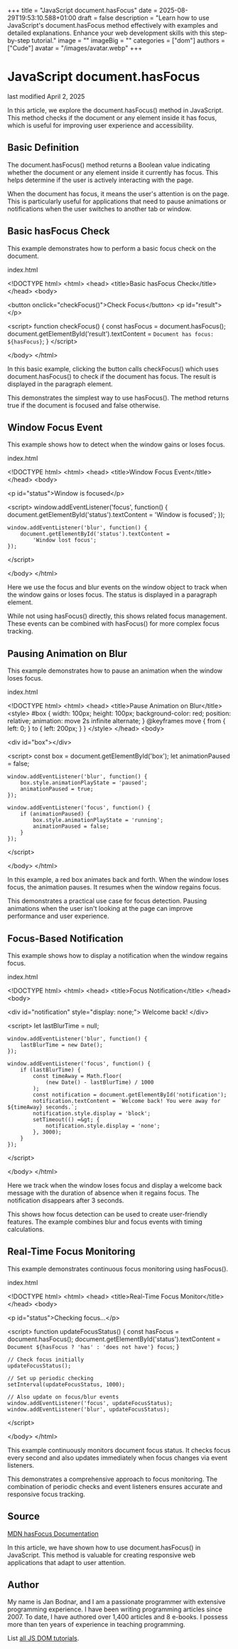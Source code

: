 +++
title = "JavaScript document.hasFocus"
date = 2025-08-29T19:53:10.588+01:00
draft = false
description = "Learn how to use JavaScript's document.hasFocus method effectively with examples and detailed explanations. Enhance your web development skills with this step-by-step tutorial."
image = ""
imageBig = ""
categories = ["dom"]
authors = ["Cude"]
avatar = "/images/avatar.webp"
+++

# JavaScript document.hasFocus

last modified April 2, 2025

In this article, we explore the document.hasFocus() method in
JavaScript. This method checks if the document or any element inside it has
focus, which is useful for improving user experience and accessibility.

## Basic Definition

The document.hasFocus() method returns a Boolean value indicating
whether the document or any element inside it currently has focus. This helps
determine if the user is actively interacting with the page.

When the document has focus, it means the user's attention is on the page. This
is particularly useful for applications that need to pause animations or
notifications when the user switches to another tab or window.

## Basic hasFocus Check

This example demonstrates how to perform a basic focus check on the document.

index.html
    

&lt;!DOCTYPE html&gt;
&lt;html&gt;
&lt;head&gt;
    &lt;title&gt;Basic hasFocus Check&lt;/title&gt;
&lt;/head&gt;
&lt;body&gt;

&lt;button onclick="checkFocus()"&gt;Check Focus&lt;/button&gt;
&lt;p id="result"&gt;&lt;/p&gt;

&lt;script&gt;
    function checkFocus() {
        const hasFocus = document.hasFocus();
        document.getElementById('result').textContent = 
            `Document has focus: ${hasFocus}`;
    }
&lt;/script&gt;

&lt;/body&gt;
&lt;/html&gt;

In this basic example, clicking the button calls checkFocus() which
uses document.hasFocus() to check if the document has focus. The
result is displayed in the paragraph element.

This demonstrates the simplest way to use hasFocus(). The method
returns true if the document is focused and false
otherwise.

## Window Focus Event

This example shows how to detect when the window gains or loses focus.

index.html
    

&lt;!DOCTYPE html&gt;
&lt;html&gt;
&lt;head&gt;
    &lt;title&gt;Window Focus Event&lt;/title&gt;
&lt;/head&gt;
&lt;body&gt;

&lt;p id="status"&gt;Window is focused&lt;/p&gt;

&lt;script&gt;
    window.addEventListener('focus', function() {
        document.getElementById('status').textContent = 
            'Window is focused';
    });

    window.addEventListener('blur', function() {
        document.getElementById('status').textContent = 
            'Window lost focus';
    });
&lt;/script&gt;

&lt;/body&gt;
&lt;/html&gt;

Here we use the focus and blur events on the window
object to track when the window gains or loses focus. The status is displayed
in a paragraph element.

While not using hasFocus() directly, this shows related focus
management. These events can be combined with hasFocus() for more
complex focus tracking.

## Pausing Animation on Blur

This example demonstrates how to pause an animation when the window loses focus.

index.html
    

&lt;!DOCTYPE html&gt;
&lt;html&gt;
&lt;head&gt;
    &lt;title&gt;Pause Animation on Blur&lt;/title&gt;
    &lt;style&gt;
        #box {
            width: 100px;
            height: 100px;
            background-color: red;
            position: relative;
            animation: move 2s infinite alternate;
        }
        @keyframes move {
            from { left: 0; }
            to { left: 200px; }
        }
    &lt;/style&gt;
&lt;/head&gt;
&lt;body&gt;

&lt;div id="box"&gt;&lt;/div&gt;

&lt;script&gt;
    const box = document.getElementById('box');
    let animationPaused = false;

    window.addEventListener('blur', function() {
        box.style.animationPlayState = 'paused';
        animationPaused = true;
    });

    window.addEventListener('focus', function() {
        if (animationPaused) {
            box.style.animationPlayState = 'running';
            animationPaused = false;
        }
    });
&lt;/script&gt;

&lt;/body&gt;
&lt;/html&gt;

In this example, a red box animates back and forth. When the window loses focus,
the animation pauses. It resumes when the window regains focus.

This demonstrates a practical use case for focus detection. Pausing animations
when the user isn't looking at the page can improve performance and user
experience.

## Focus-Based Notification

This example shows how to display a notification when the window regains focus.

index.html
    

&lt;!DOCTYPE html&gt;
&lt;html&gt;
&lt;head&gt;
    &lt;title&gt;Focus Notification&lt;/title&gt;
&lt;/head&gt;
&lt;body&gt;

&lt;div id="notification" style="display: none;"&gt;
    Welcome back!
&lt;/div&gt;

&lt;script&gt;
    let lastBlurTime = null;

    window.addEventListener('blur', function() {
        lastBlurTime = new Date();
    });

    window.addEventListener('focus', function() {
        if (lastBlurTime) {
            const timeAway = Math.floor(
                (new Date() - lastBlurTime) / 1000
            );
            const notification = document.getElementById('notification');
            notification.textContent = `Welcome back! You were away for ${timeAway} seconds.`;
            notification.style.display = 'block';
            setTimeout(() =&gt; {
                notification.style.display = 'none';
            }, 3000);
        }
    });
&lt;/script&gt;

&lt;/body&gt;
&lt;/html&gt;

Here we track when the window loses focus and display a welcome back message
with the duration of absence when it regains focus. The notification disappears
after 3 seconds.

This shows how focus detection can be used to create user-friendly features.
The example combines blur and focus events with
timing calculations.

## Real-Time Focus Monitoring

This example demonstrates continuous focus monitoring using hasFocus().

index.html
    

&lt;!DOCTYPE html&gt;
&lt;html&gt;
&lt;head&gt;
    &lt;title&gt;Real-Time Focus Monitor&lt;/title&gt;
&lt;/head&gt;
&lt;body&gt;

&lt;p id="status"&gt;Checking focus...&lt;/p&gt;

&lt;script&gt;
    function updateFocusStatus() {
        const hasFocus = document.hasFocus();
        document.getElementById('status').textContent = 
            `Document ${hasFocus ? 'has' : 'does not have'} focus`;
    }

    // Check focus initially
    updateFocusStatus();

    // Set up periodic checking
    setInterval(updateFocusStatus, 1000);

    // Also update on focus/blur events
    window.addEventListener('focus', updateFocusStatus);
    window.addEventListener('blur', updateFocusStatus);
&lt;/script&gt;

&lt;/body&gt;
&lt;/html&gt;

This example continuously monitors document focus status. It checks focus every
second and also updates immediately when focus changes via event listeners.

This demonstrates a comprehensive approach to focus monitoring. The combination
of periodic checks and event listeners ensures accurate and responsive focus
tracking.

## Source

[MDN hasFocus Documentation](https://developer.mozilla.org/en-US/docs/Web/API/Document/hasFocus)

In this article, we have shown how to use document.hasFocus()
in JavaScript. This method is valuable for creating responsive web
applications that adapt to user attention.

## Author

My name is Jan Bodnar, and I am a passionate programmer with extensive
programming experience. I have been writing programming articles since 2007.
To date, I have authored over 1,400 articles and 8 e-books. I possess more
than ten years of experience in teaching programming.

List [all JS DOM tutorials](/all/#dom).